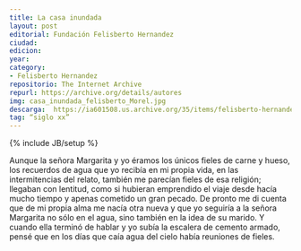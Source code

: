 ```yaml
---
title: La casa inundada
layout: post
editorial: Fundación Felisberto Hernandez
ciudad: 
edicion: 
year: 
category:
- Felisberto Hernandez
repositorio: The Internet Archive
repurl: https://archive.org/details/autores
img: casa_inundada_felisberto_Morel.jpg
descarga:  https://ia601508.us.archive.org/35/items/felisberto-hernandez-la-casa-inundada/Felisberto-Hernandez-La-casa-inundada.pdf
tag: “siglo xx”
---
```

{% include JB/setup %}

Aunque la señora Margarita y yo éramos los únicos fieles de carne y hueso, los recuerdos de agua que yo recibía en mi propia vida, en las intermitencias del relato, también me parecían fieles de esa religión; llegaban con lentitud, como si hubieran emprendido el viaje desde hacía mucho tiempo y apenas cometido un gran pecado.
De pronto me di cuenta que de mi propia alma me nacía otra nueva y que yo seguiría a la señora Margarita no sólo en el agua, sino también en la idea de su marido. Y cuando ella terminó de hablar y yo subía la escalera de cemento armado, pensé que en los días que caía agua del cielo había reuniones de fieles.

